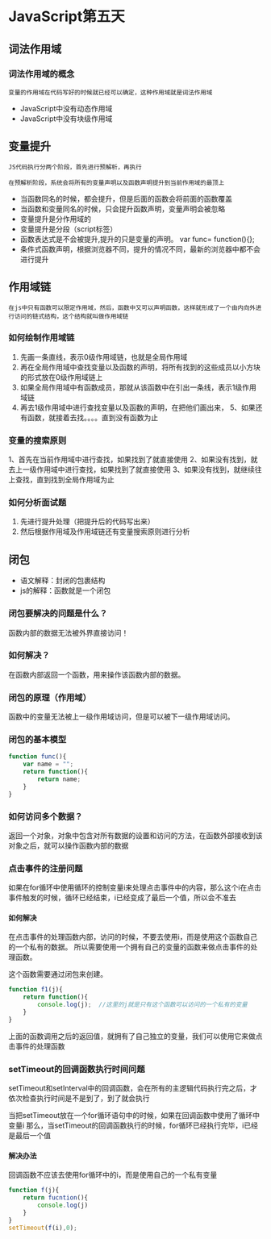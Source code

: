 # JavaScript第五天
## 词法作用域
### 词法作用域的概念
    变量的作用域在代码写好的时候就已经可以确定，这种作用域就是词法作用域

* JavaScript中没有动态作用域
* JavaScript中没有块级作用域

## 变量提升
    JS代码执行分两个阶段，首先进行预解析，再执行

    在预解析阶段，系统会将所有的变量声明以及函数声明提升到当前作用域的最顶上

 * 当函数同名的时候，都会提升，但是后面的函数会将前面的函数覆盖
 * 当函数和变量同名的时候，只会提升函数声明，变量声明会被忽略
 * 变量提升是分作用域的
 * 变量提升是分段（script标签）
 * 函数表达式是不会被提升,提升的只是变量的声明。  var func= function(){};
 * 条件式函数声明，根据浏览器不同，提升的情况不同，最新的浏览器中都不会进行提升

## 作用域链
    在js中只有函数可以限定作用域，然后，函数中又可以声明函数，这样就形成了一个由内向外进行访问的链式结构，这个结构就叫做作用域链

### 如何绘制作用域链
1. 先画一条直线，表示0级作用域链，也就是全局作用域
2. 再在全局作用域中查找变量以及函数的声明，将所有找到的这些成员以小方块的形式放在0级作用域链上
3. 如果全局作用域中有函数成员，那就从该函数中在引出一条线，表示1级作用域链
4. 再去1级作用域中进行查找变量以及函数的声明，在把他们画出来，
5、如果还有函数，就接着去找。。。。直到没有函数为止

### 变量的搜索原则
1、首先在当前作用域中进行查找，如果找到了就直接使用
2、如果没有找到，就去上一级作用域中进行查找，如果找到了就直接使用
3、如果没有找到，就继续往上查找，直到找到全局作用域为止


### 如何分析面试题
1. 先进行提升处理（把提升后的代码写出来）
2. 然后根据作用域及作用域链还有变量搜索原则进行分析

## 闭包
* 语文解释：封闭的包裹结构
* js的解释：函数就是一个闭包

### 闭包要解决的问题是什么？
函数内部的数据无法被外界直接访问！

### 如何解决？
在函数内部返回一个函数，用来操作该函数内部的数据。

### 闭包的原理（作用域）
函数中的变量无法被上一级作用域访问，但是可以被下一级作用域访问。

### 闭包的基本模型
```js
function func(){
    var name = "";
    return function(){
        return name;
    }
}
```
### 如何访问多个数据？
返回一个对象，对象中包含对所有数据的设置和访问的方法，在函数外部接收到该对象之后，就可以操作函数内部的数据

### 点击事件的注册问题
如果在for循环中使用循环的控制变量i来处理点击事件中的内容，那么这个i在点击事件触发的时候，循环已经结束，i已经变成了最后一个值，所以会不准去

#### 如何解决
在点击事件的处理函数内部，访问的时候，不要去使用i，而是使用这个函数自己的一个私有的数据。
所以需要使用一个拥有自己的变量的函数来做点击事件的处理函数。

这个函数需要通过闭包来创建。
```js
function f1(j){
    return function(){
        console.log(j);  //这里的j就是只有这个函数可以访问的一个私有的变量
    }
}

```
上面的函数调用之后的返回值，就拥有了自己独立的变量，我们可以使用它来做点击事件的处理函数

### setTimeout的回调函数执行时间问题

setTimeout和setInterval中的回调函数，会在所有的主逻辑代码执行完之后，才依次检查执行时间是不是到了，到了就会执行

当把setTimeout放在一个for循环语句中的时候，如果在回调函数中使用了循环中变量i
那么，当setTimeout的回调函数执行的时候，for循环已经执行完毕，i已经是最后一个值

#### 解决办法
回调函数不应该去使用for循环中的i，而是使用自己的一个私有变量

```js
function f(j){
    return fucntion(){
        console.log(j)
    }
}
setTimeout(f(i),0);
```